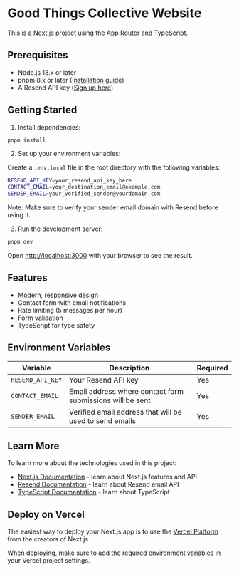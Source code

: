 # Good Things Collective Website

This is a [Next.js](https://nextjs.org) project using the App Router and TypeScript.

## Prerequisites

- Node.js 18.x or later
- pnpm 8.x or later ([Installation guide](https://pnpm.io/installation))
- A Resend API key ([Sign up here](https://resend.com))

## Getting Started

1. Install dependencies:

```bash
pnpm install
```

2. Set up your environment variables:

Create a `.env.local` file in the root directory with the following variables:

```bash
RESEND_API_KEY=your_resend_api_key_here
CONTACT_EMAIL=your_destination_email@example.com
SENDER_EMAIL=your_verified_sender@yourdomain.com
```

Note: Make sure to verify your sender email domain with Resend before using it.

3. Run the development server:

```bash
pnpm dev
```

Open [http://localhost:3000](http://localhost:3000) with your browser to see the result.

## Features

- Modern, responsive design
- Contact form with email notifications
- Rate limiting (5 messages per hour)
- Form validation
- TypeScript for type safety

## Environment Variables

| Variable | Description | Required |
|----------|-------------|----------|
| `RESEND_API_KEY` | Your Resend API key | Yes |
| `CONTACT_EMAIL` | Email address where contact form submissions will be sent | Yes |
| `SENDER_EMAIL` | Verified email address that will be used to send emails | Yes |

## Learn More

To learn more about the technologies used in this project:

- [Next.js Documentation](https://nextjs.org/docs) - learn about Next.js features and API
- [Resend Documentation](https://resend.com/docs) - learn about Resend email API
- [TypeScript Documentation](https://www.typescriptlang.org/docs) - learn about TypeScript

## Deploy on Vercel

The easiest way to deploy your Next.js app is to use the [Vercel Platform](https://vercel.com/new?utm_medium=default-template&filter=next.js&utm_source=create-next-app&utm_campaign=create-next-app-readme) from the creators of Next.js.

When deploying, make sure to add the required environment variables in your Vercel project settings.
